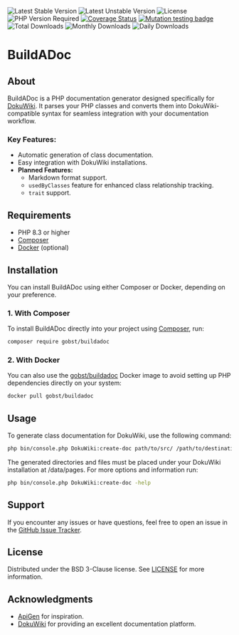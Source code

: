 ![Latest Stable Version](https://img.shields.io/packagist/v/gobst/buildadoc?label=latest%20stable&color=darkgreen)
![Latest Unstable Version](https://img.shields.io/packagist/v/gobst/buildadoc/unstable?label=latest%20unstable&color=blue)
![License](https://img.shields.io/packagist/l/gobst/buildadoc?label=license&color=darkgreen)
![PHP Version Required](https://img.shields.io/packagist/php-v/gobst/buildadoc?label=PHP%20required&color=blue)
[![Coverage Status](https://coveralls.io/repos/github/gobst/buildadoc/badge.svg?branch=main)](https://coveralls.io/github/gobst/buildadoc?branch=main)
[![Mutation testing badge](https://img.shields.io/endpoint?style=flat&url=https%3A%2F%2Fbadge-api.stryker-mutator.io%2Fgithub.com%2Fgobst%2Fbuildadoc%2Fmain)](https://dashboard.stryker-mutator.io/api/reports/github.com/gobst/buildadoc/main)
![Total Downloads](https://img.shields.io/packagist/dt/gobst/buildadoc?label=downloads&color=blue)
![Monthly Downloads](https://img.shields.io/packagist/dm/gobst/buildadoc?label=downloads&color=darkgreen)
![Daily Downloads](https://img.shields.io/packagist/dd/gobst/buildadoc?label=downloads&color=blue)

# BuildADoc

## About

BuildADoc is a PHP documentation generator designed specifically for [DokuWiki](https://github.com/dokuwiki/dokuwiki). 
It parses your PHP classes and converts them into DokuWiki-compatible syntax for seamless integration with your documentation workflow.

### Key Features:
- Automatic generation of class documentation.
- Easy integration with DokuWiki installations.
- **Planned Features:**
    - Markdown format support.
    - `usedByClasses` feature for enhanced class relationship tracking.
    - `trait` support.

## Requirements
- PHP 8.3 or higher
- [Composer](https://getcomposer.org/)
- [Docker](https://www.docker.com/) (optional)

## Installation

You can install BuildADoc using either Composer or Docker, depending on your preference.

### 1. With Composer

To install BuildADoc directly into your project using [Composer](https://getcomposer.org/), run:

```bash
composer require gobst/buildadoc
```

### 2. With Docker

You can also use the [gobst/buildadoc](https://hub.docker.com/r/gobst/buildadoc) Docker image to avoid setting up PHP dependencies directly on your system:

```bash
docker pull gobst/buildadoc
```

## Usage

To generate class documentation for DokuWiki, use the following command:

```bash 
php bin/console.php DokuWiki:create-doc path/to/src/ /path/to/destination/dir/ projectname
```

The generated directories and files must be placed under your DokuWiki installation at /data/pages.
For more options and information run:

```bash 
php bin/console.php DokuWiki:create-doc -help
```

## Support

If you encounter any issues or have questions, feel free to open an issue in the [GitHub Issue Tracker](https://github.com/gobst/buildadoc/issues).

## License

Distributed under the BSD 3-Clause license. See [LICENSE](LICENSE) for more information.

## Acknowledgments

- [ApiGen](https://github.com/ApiGen/ApiGen) for inspiration.
- [DokuWiki](https://github.com/dokuwiki/dokuwiki) for providing an excellent documentation platform.